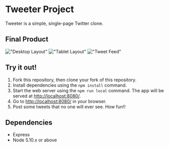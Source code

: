 # Tweeter Project

Tweeter is a simple, single-page Twitter clone.

## Final Product

!["Desktop Layout"]()
!["Tablet Layout"]()
!["Tweet Feed"]()



## Try it out!

1. Fork this repository, then clone your fork of this repository.
2. Install dependencies using the `npm install` command.
3. Start the web server using the `npm run local` command. The app will be served at <http://localhost:8080/>.
4. Go to <http://localhost:8080/> in your browser.
5. Post some tweets that no one will ever see. How fun!!

## Dependencies

- Express
- Node 5.10.x or above
